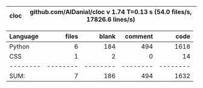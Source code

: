 cloc|github.com/AlDanial/cloc v 1.74  T=0.13 s (54.0 files/s, 17826.6 lines/s)
--- | ---

Language|files|blank|comment|code
:-------|-------:|-------:|-------:|-------:
Python|6|184|494|1618
CSS|1|2|0|14
--------|--------|--------|--------|--------
SUM:|7|186|494|1632
